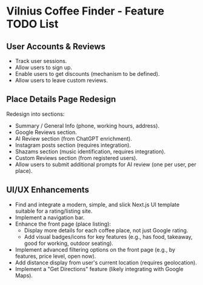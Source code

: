 # Vilnius Coffee Finder - Feature TODO List

## User Accounts & Reviews
- Track user sessions.
- Allow users to sign up.
- Enable users to get discounts (mechanism to be defined).
- Allow users to leave custom reviews.

## Place Details Page Redesign
Redesign into sections:
- Summary / General Info (phone, working hours, address).
- Google Reviews section.
- AI Review section (from ChatGPT enrichment).
- Instagram posts section (requires integration).
- Shazams section (music identification, requires integration).
- Custom Reviews section (from registered users).
- Allow users to submit additional prompts for AI review (one per user, per place).

## UI/UX Enhancements
- Find and integrate a modern, simple, and slick Next.js UI template suitable for a rating/listing site.
- Implement a navigation bar.
- Enhance the front page (place listing):
    - Display more details for each coffee place, not just Google rating.
    - Add visual badges/icons for key features (e.g., has food, takeaway, good for working, outdoor seating).
- Implement advanced filtering options on the front page (e.g., by features, price level, open now).
- Add distance display from user's current location (requires geolocation).
- Implement a "Get Directions" feature (likely integrating with Google Maps).
